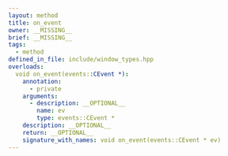 ```yaml
---
layout: method
title: on_event
owner: __MISSING__
brief: __MISSING__
tags:
  - method
defined_in_file: include/window_types.hpp
overloads:
  void on_event(events::CEvent *):
    annotation:
      - private
    arguments:
      - description: __OPTIONAL__
        name: ev
        type: events::CEvent *
    description: __OPTIONAL__
    return: __OPTIONAL__
    signature_with_names: void on_event(events::CEvent * ev)
---
```

